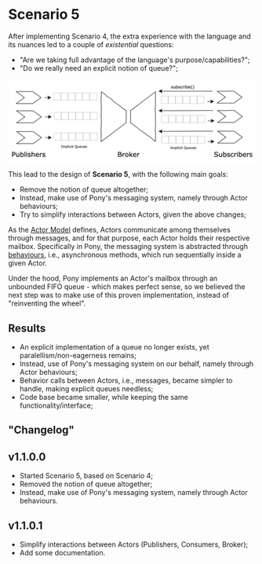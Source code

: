 # Scenario 5

After implementing Scenario 4, the extra experience with the language and its nuances led to a couple of *existential* questions:
* "Are we taking full advantage of the language's purpose/capabilities?";
* "Do we really need an explicit notion of queue?";
    
![scenario-5](assets/scenario-5.png)
    
This lead to the design of **Scenario 5**, with the following main goals:
* Remove the notion of queue altogether;
* Instead, make use of Pony's messaging system, namely through Actor behaviours;
* Try to simplify interactions between Actors, given the above changes;

As the [Actor Model](https://www.brianstorti.com/the-actor-model/) defines, Actors communicate among themselves through messages, and for that purpose, each Actor holds their respective mailbox. Specifically in Pony, the messaging system is abstracted through [behaviours](https://tutorial.ponylang.io/types/actors.html), i.e., asynchronous methods, which run sequentially inside a given Actor.

Under the hood, Pony implements an Actor's mailbox through an unbounded FIFO queue - which makes perfect sense, so we believed the next step was to make use of this proven implementation, instead of "reinventing the wheel".

## Results
 * An explicit implementation of a queue no longer exists, yet paralellism/non-eagerness remains;
 * Instead, use of Pony's messaging system on our behalf, namely through Actor behaviours;
 * Behavior calls between Actors, i.e., messages, became simpler to handle, making explicit queues needless;
 * Code base became smaller, while keeping the same functionality/interface;

## "Changelog"

## v1.1.0.0

 * Started Scenario 5, based on Scenario 4;
 * Removed the notion of queue altogether;
 * Instead, make use of Pony's messaging system, namely through Actor behaviours.

## v1.1.0.1

 * Simplify interactions between Actors (Publishers, Consumers, Broker);
 * Add some documentation.
